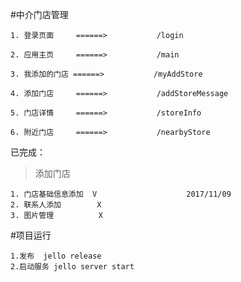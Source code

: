 #中介门店管理

    1. 登录页面     ======>           /login

    2. 应用主页     ======>           /main

    3. 我添加的门店 ======>           /myAddStore

    4. 添加门店     ======>           /addStoreMessage

    5. 门店详情     ======>           /storeInfo

    6. 附近门店     ======>           /nearbyStore


已完成：

> 添加门店

    1. 门店基础信息添加  V                    2017/11/09
    2. 联系人添加        X
    3. 图片管理          X


#项目运行

    1.发布  jello release
    2.启动服务 jello server start                                              